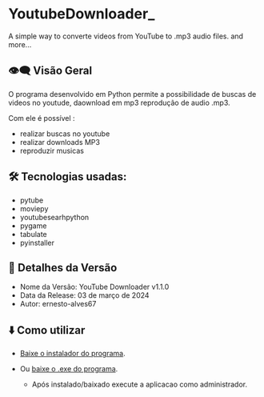 # YoutubeDownloader_
A simple way to converte videos from YouTube to .mp3 audio files. and more...

## 👁️‍🗨️ Visão Geral
O programa desenvolvido em Python permite a possibilidade de buscas de videos no youtude, daownload em mp3 reprodução de audio .mp3.

Com ele é possível :
  - realizar buscas no youtube
  - realizar downloads MP3
  - reproduzir musicas
 
## 🛠 Tecnologias usadas:
 - pytube
 - moviepy
 - youtubesearhpython
 - pygame
 - tabulate
 - pyinstaller
## 🚀 Detalhes da Versão
  - Nome da Versão: YouTube Downloader v1.1.0
  - Data da Release: 03 de março de 2024
  - Autor: ernesto-alves67
## ⬇️ Como utilizar
- [Baixe o instalador do programa](https://github.com/Ernesto-Alves67/YoutubeDownloader/raw/main/install_YtDloader.exe).
- Ou [baixe o .exe do programa](https://github.com/Ernesto-Alves67/YoutubeDownloader/raw/main/YtDloader.exe).

	- Após instalado/baixado execute a aplicacao como administrador.
